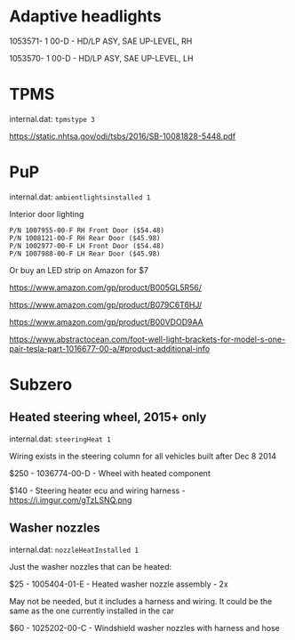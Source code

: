 # Adaptive headlights

1053571- 1 00-D - HD/LP ASY, SAE UP-LEVEL, RH

1053570- 1 00-D - HD/LP ASY, SAE UP-LEVEL, LH

# TPMS

internal.dat: `tpmstype 3`

https://static.nhtsa.gov/odi/tsbs/2016/SB-10081828-5448.pdf

# PuP

internal.dat: `ambientlightsinstalled 1`

Interior door lighting
```
P/N 1007955-00-F RH Front Door ($54.48)
P/N 1008121-00-F RH Rear Door ($45.98)
P/N 1002977-00-F LH Front Door ($54.48)
P/N 1007988-00-F LH Rear Door ($45.98)
```
Or buy an LED strip on Amazon for $7

https://www.amazon.com/gp/product/B005GL5R56/

https://www.amazon.com/gp/product/B079C6T6HJ/

https://www.amazon.com/gp/product/B00VDOD9AA

https://www.abstractocean.com/foot-well-light-brackets-for-model-s-one-pair-tesla-part-1016677-00-a/#product-additional-info

# Subzero

## Heated steering wheel, 2015+ only

internal.dat: `steeringHeat 1`

Wiring exists in the steering column for all vehicles built after Dec 8 2014

$250 - 1036774-00-D - Wheel with heated component

$140 - Steering heater ecu and wiring harness - https://i.imgur.com/gTzLSNQ.png

## Washer nozzles

internal.dat: `nozzleHeatInstalled 1`

Just the washer nozzles that can be heated: 

$25 - 1005404-01-E - Heated washer nozzle assembly - 2x

May not be needed, but it includes a harness and wiring. It could be the same as the one currently installed in the car

$60 - 1025202-00-C - Windshield washer nozzles with harness and hose 
